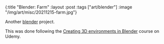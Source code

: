 {:title "Blender: Farm"
 :layout :post
 :tags ["art/blender"]
 :image "/img/art/misc/20211215-farm.jpg"}

Another [blender] project.

This was done following the [Creating 3D environments in Blender][course]
course on Udemy.

[blender]: https://www.blender.org
[course]: https://www.udemy.com/course/blender-environments/
